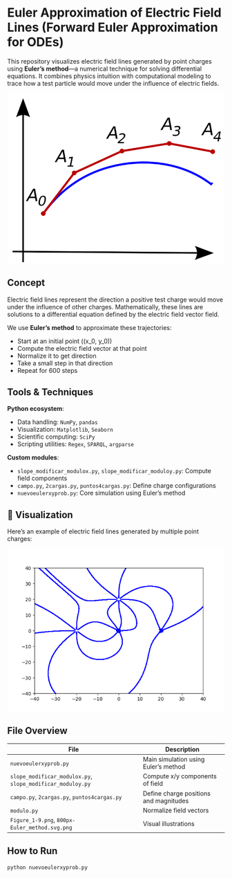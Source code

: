 # Euler Approximation of Electric Field Lines (Forward Euler Approximation for ODEs)

This repository visualizes electric field lines generated by point charges using **Euler’s method**—a numerical technique for solving differential equations. It combines physics intuition with computational modeling to trace how a test particle would move under the influence of electric fields.

![Euler Method Illustration](https://raw.githubusercontent.com/Uxuee/Euler-aproximation/master/800px-Euler_method.svg.png)


## Concept

Electric field lines represent the direction a positive test charge would move under the influence of other charges. Mathematically, these lines are solutions to a differential equation defined by the electric field vector field.

We use **Euler’s method** to approximate these trajectories:
- Start at an initial point \((x_0, y_0)\)
- Compute the electric field vector at that point
- Normalize it to get direction
- Take a small step in that direction
- Repeat for 600 steps

## Tools & Techniques

**Python ecosystem**:
- Data handling: `NumPy`, `pandas`
- Visualization: `Matplotlib`, `Seaborn`
- Scientific computing: `SciPy`
- Scripting utilities: `Regex`, `SPARQL`, `argparse`

**Custom modules**:
- `slope_modificar_modulox.py`, `slope_modificar_moduloy.py`: Compute field components
- `campo.py`, `2cargas.py`, `puntos4cargas.py`: Define charge configurations
- `nuevoeulerxyprob.py`: Core simulation using Euler’s method

## 📸 Visualization

Here’s an example of electric field lines generated by multiple point charges:

![Charges](https://raw.githubusercontent.com/Uxuee/Euler-aproximation/master/Figure_1-9.png)

## File Overview

| File | Description |
|------|-------------|
| `nuevoeulerxyprob.py` | Main simulation using Euler’s method |
| `slope_modificar_modulox.py`, `slope_modificar_moduloy.py` | Compute x/y components of field |
| `campo.py`, `2cargas.py`, `puntos4cargas.py` | Define charge positions and magnitudes |
| `modulo.py` | Normalize field vectors |
| `Figure_1-9.png`, `800px-Euler_method.svg.png` | Visual illustrations |

## How to Run

```bash
python nuevoeulerxyprob.py

